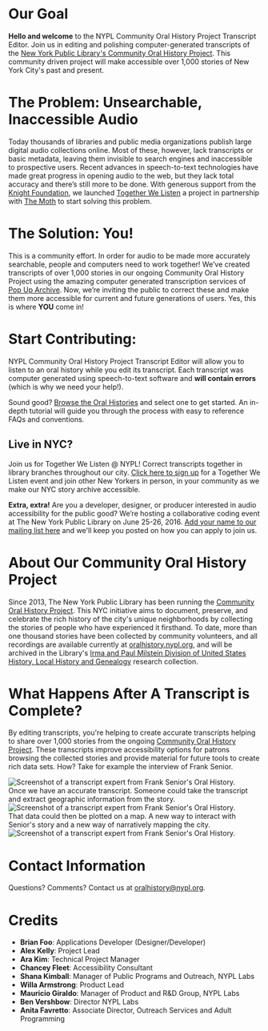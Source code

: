 # Our Goal  
**Hello and welcome** to the NYPL Community Oral History Project Transcript Editor. Join us in editing and polishing computer-generated transcripts of the [New York Public Library's Community Oral History Project](oralhistory.nypl.org). This community driven project will make accessible over 1,000 stories of New York City's past and present.

# The Problem: Unsearchable, Inaccessible Audio

Today thousands of libraries and public media organizations publish large digital audio collections online. Most of these, however, lack transcripts or basic metadata, leaving them invisible to search engines and inaccessible to prospective users. Recent advances in speech-to-text technologies have made great progress in opening audio to the web, but they lack total accuracy and there’s still more to be done. With generous support from the [Knight Foundation](http://knightfoundation.org/), we launched [Together We Listen](http://togetherwelisten.nypl.org/) a project in partnership with [The Moth](http://themoth.org/) to start solving this problem.

# The Solution: You!

This is a community effort. In order for audio to be made more accurately searchable, people and computers need to work together! We’ve created transcripts of over 1,000 stories in our ongoing Community Oral History Project using the amazing computer generated transcription services of [Pop Up Archive](https://popuparchive.com/). Now, we’re inviting the public to correct these and make them more accessible for current and future generations of users. Yes, this is where **YOU** come in!

# Start Contributing:

NYPL Community Oral History Project Transcript Editor will allow you to listen to an oral history while you edit its transcript. Each transcript was computer generated using speech-to-text software and **will contain errors** (which is why we need your help!).

Sound good? [Browse the Oral Histories](http://twl-nypl.herokuapp.com/) and select one to get started. An in-depth tutorial will guide you through the process with easy to reference FAQs and conventions.

## Live in NYC?
Join us for Together We Listen @ NYPL! Correct transcripts together in library branches throughout our city. [Click here to sign up](http://www.nypl.org/events/calendar?keyword=&location=&type=&topic=&audience=&series=342176&date_op=GREATER_EQUAL&date1=03%2F21%2F2016) for a Together We Listen event and join other New Yorkers in person, in your community as we make our NYC story archive accessible.

**Extra, extra!** Are you a developer, designer, or producer interested in audio accessibility for the public good? We’re hosting a collaborative coding event at The New York Public Library on June 25-26, 2016. [Add your name to our mailing list here](https://docs.google.com/a/nypl.org/forms/d/1QQVnyA-g54n11wsMX3Q4c-lvxiF4j2D6g2UtR40dW8w/viewform) and we'll keep you posted on how you can apply to join us.

# About Our Community Oral History Project
Since 2013, The New York Public Library has been running the [Community Oral History Project](http://oralhistory.nypl.org). This NYC initiative aims to document, preserve, and celebrate the rich history of the city's unique neighborhoods by collecting the stories of people who have experienced it firsthand. To date, more than one thousand stories have been collected by community volunteers, and all recordings are available currently at [oralhistory.nypl.org](oralhistory.nypl.org), and will be archived in the Library's [Irma and Paul Milstein Division of United States History, Local History and Genealogy](http://www.nypl.org/locations/divisions/milstein) research collection.

# What Happens After A Transcript is Complete?
<!--Should this be on the OH About page?-->

By editing transcripts, you're helping to create accurate transcripts helping to share over 1,000 stories from the ongoing [Community Oral History Project](http://oralhistory.nypl.org/). These transcripts improve accessibility options for patrons browsing the collected stories and provide material for future tools to create rich data sets. How? Take for example the interview of Frank Senior.
<div><img src="/oral-history/assets/img/transcript_data_1.jpeg" alt="Screenshot of a transcript expert from Frank Senior's Oral History."></div>
Once we have an accurate transcript. Someone could take the transcript and extract geographic information from the story.
<div><img src="/oral-history/assets/img/transcript_data_2.jpeg" alt="Screenshot of a transcript expert from Frank Senior's Oral History."></div>
That data could then be plotted on a map. A new way to interact with Senior's story and a new way of narratively mapping the city.
<div><img src="/oral-history/assets/img/transcript_data_3.jpeg" alt="Screenshot of a transcript expert from Frank Senior's Oral History."></div>

# Contact Information

Questions? Comments? Contact us at <a href="mailto:oralhistory@nypl.org?Subject=Transcript%20Tool" target="_top">oralhistory@nypl.org</a>.

# Credits

* **Brian Foo**: Applications Developer (Designer/Developer)  
* **Alex Kelly**: Project Lead  
* **Ara Kim**: Technical Project Manager  
* **Chancey Fleet**: Accessibility Consultant  
* **Shana Kimball**: Manager of Public Programs and Outreach, NYPL Labs  
* **Willa Armstrong**: Product Lead  
* **Mauricio Giraldo**: Manager of Product and R&D Group, NYPL Labs  
* **Ben Vershbow**: Director NYPL Labs  
* **Anita Favretto**: Associate Director, Outreach Services and Adult Programming
